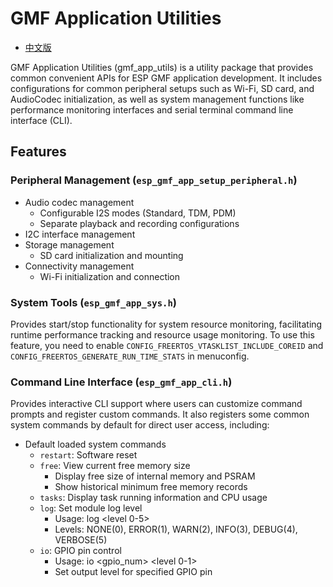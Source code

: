 # GMF Application Utilities

- [中文版](./README_CN.md)

GMF Application Utilities (gmf_app_utils) is a utility package that provides common convenient APIs for ESP GMF application development. It includes configurations for common peripheral setups such as Wi-Fi, SD card, and AudioCodec initialization, as well as system management functions like performance monitoring interfaces and serial terminal command line interface (CLI).

## Features

### Peripheral Management (`esp_gmf_app_setup_peripheral.h`)
- Audio codec management
  - Configurable I2S modes (Standard, TDM, PDM)
  - Separate playback and recording configurations
- I2C interface management
- Storage management
  - SD card initialization and mounting
- Connectivity management
  - Wi-Fi initialization and connection

### System Tools (`esp_gmf_app_sys.h`)
Provides start/stop functionality for system resource monitoring, facilitating runtime performance tracking and resource usage monitoring. To use this feature, you need to enable `CONFIG_FREERTOS_VTASKLIST_INCLUDE_COREID` and `CONFIG_FREERTOS_GENERATE_RUN_TIME_STATS` in menuconfig.

### Command Line Interface (`esp_gmf_app_cli.h`)
Provides interactive CLI support where users can customize command prompts and register custom commands. It also registers some common system commands by default for direct user access, including:

- Default loaded system commands
  - `restart`: Software reset
  - `free`: View current free memory size
    - Display free size of internal memory and PSRAM
    - Show historical minimum free memory records
  - `tasks`: Display task running information and CPU usage
  - `log`: Set module log level
    - Usage: log <tag> <level 0-5>
    - Levels: NONE(0), ERROR(1), WARN(2), INFO(3), DEBUG(4), VERBOSE(5)
  - `io`: GPIO pin control
    - Usage: io <gpio_num> <level 0-1>
    - Set output level for specified GPIO pin

